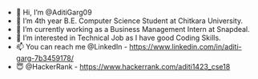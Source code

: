 - 👋 Hi, I’m @AditiGarg09
- 💞️ I’m 4th year B.E. Computer Science Student at Chitkara University.
- 🌱 I’m currently working as a Business Management Intern at Snapdeal.
- 👀 I’m interested in Technical Job as I have good Coding Skills.
- 📫 You can reach me @LinkedIn - https://www.linkedin.com/in/aditi-garg-7b3459178/
- 😇 @HackerRank - https://www.hackerrank.com/aditi1423_cse18

<!---
AditiGarg09/AditiGarg09 is a ✨ special ✨ repository because its `README.md` (this file) appears on your GitHub profile.
You can click the Preview link to take a look at your changes.
--->

